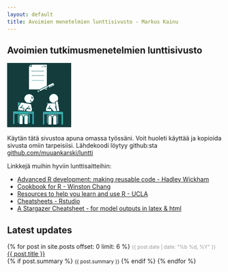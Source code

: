 ```yaml
---
layout: default
title: Avoimien menetelmien lunttisivusto - Markus Kainu
---
```


## Avoimien tutkimusmenetelmien lunttisivusto

![](images/lunttaus_small.png)

Käytän tätä sivustoa apuna omassa työssäni. Voit huoleti käyttää ja kopioida sivusta omiin tarpeisiisi. Lähdekoodi löytyy github:sta [github.com/muuankarski/luntti](https://github.com/muuankarski/luntti)

Linkkejä muihin hyviin lunttisaitteihin:

- [Advanced R development: making reusable code - Hadley Wickham](https://github.com/hadley/devtools/wiki)
- [Cookbook for R - Winston Chang](http://www.cookbook-r.com/)
- [Resources to help you learn and use R - UCLA](http://www.ats.ucla.edu/stat/r/)
- [Cheatsheets - Rstudio](https://www.rstudio.com/resources/cheatsheets/)
- [A Stargazer Cheatsheet - for model outputs in latex & html](http://jakeruss.com/cheatsheets/stargazer.html)



Latest updates
-------------------

<div id="posts">
    {% for post in site.posts offset: 0 limit: 6 %}
        <small style="color: #999;">{{ post.date | date: "%b %d, %Y" }}</small> 
        <a href="{{ post.url | prepend: site.baseurl }}">{{ post.title }}</a>
        <br />
        {% if post.summary %}
            <small>{{ post.summary }}</small>
        {% endif %}
    {% endfor %}
    </div>